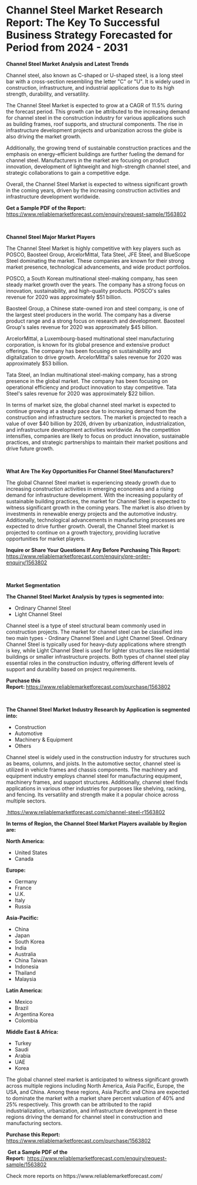 <p><h1>Channel Steel Market Research Report: The Key To Successful Business Strategy Forecasted for Period from 2024 - 2031</h1></p><p><strong>Channel Steel Market Analysis and Latest Trends</strong></p>
<p><p>Channel steel, also known as C-shaped or U-shaped steel, is a long steel bar with a cross-section resembling the letter "C" or "U". It is widely used in construction, infrastructure, and industrial applications due to its high strength, durability, and versatility.</p><p>The Channel Steel Market is expected to grow at a CAGR of 11.5% during the forecast period. This growth can be attributed to the increasing demand for channel steel in the construction industry for various applications such as building frames, roof supports, and structural components. The rise in infrastructure development projects and urbanization across the globe is also driving the market growth.</p><p>Additionally, the growing trend of sustainable construction practices and the emphasis on energy-efficient buildings are further fueling the demand for channel steel. Manufacturers in the market are focusing on product innovation, development of lightweight and high-strength channel steel, and strategic collaborations to gain a competitive edge.</p><p>Overall, the Channel Steel Market is expected to witness significant growth in the coming years, driven by the increasing construction activities and infrastructure development worldwide.</p></p>
<p><strong>Get a Sample PDF of the Report:&nbsp;</strong> <a href="https://www.reliablemarketforecast.com/enquiry/request-sample/1563802">https://www.reliablemarketforecast.com/enquiry/request-sample/1563802</a></p>
<p>&nbsp;</p>
<p><strong>Channel Steel Major Market Players</strong></p>
<p><p>The Channel Steel Market is highly competitive with key players such as POSCO, Baosteel Group, ArcelorMittal, Tata Steel, JFE Steel, and BlueScope Steel dominating the market. These companies are known for their strong market presence, technological advancements, and wide product portfolios.</p><p>POSCO, a South Korean multinational steel-making company, has seen steady market growth over the years. The company has a strong focus on innovation, sustainability, and high-quality products. POSCO's sales revenue for 2020 was approximately $51 billion.</p><p>Baosteel Group, a Chinese state-owned iron and steel company, is one of the largest steel producers in the world. The company has a diverse product range and a strong focus on research and development. Baosteel Group's sales revenue for 2020 was approximately $45 billion.</p><p>ArcelorMittal, a Luxembourg-based multinational steel manufacturing corporation, is known for its global presence and extensive product offerings. The company has been focusing on sustainability and digitalization to drive growth. ArcelorMittal's sales revenue for 2020 was approximately $53 billion.</p><p>Tata Steel, an Indian multinational steel-making company, has a strong presence in the global market. The company has been focusing on operational efficiency and product innovation to stay competitive. Tata Steel's sales revenue for 2020 was approximately $22 billion.</p><p>In terms of market size, the global channel steel market is expected to continue growing at a steady pace due to increasing demand from the construction and infrastructure sectors. The market is projected to reach a value of over $40 billion by 2026, driven by urbanization, industrialization, and infrastructure development activities worldwide. As the competition intensifies, companies are likely to focus on product innovation, sustainable practices, and strategic partnerships to maintain their market positions and drive future growth.</p></p>
<p>&nbsp;</p>
<p><strong>What Are The Key Opportunities For Channel Steel Manufacturers?</strong></p>
<p><p>The global Channel Steel market is experiencing steady growth due to increasing construction activities in emerging economies and a rising demand for infrastructure development. With the increasing popularity of sustainable building practices, the market for Channel Steel is expected to witness significant growth in the coming years. The market is also driven by investments in renewable energy projects and the automotive industry. Additionally, technological advancements in manufacturing processes are expected to drive further growth. Overall, the Channel Steel market is projected to continue on a growth trajectory, providing lucrative opportunities for market players.</p></p>
<p><strong>Inquire or Share Your Questions If Any Before Purchasing This Report:</strong> <a href="https://www.reliablemarketforecast.com/enquiry/pre-order-enquiry/1563802">https://www.reliablemarketforecast.com/enquiry/pre-order-enquiry/1563802</a></p>
<p>&nbsp;</p>
<p><strong>Market Segmentation</strong></p>
<p><strong>The Channel Steel Market Analysis by types is segmented into:</strong></p>
<p><ul><li>Ordinary Channel Steel</li><li>Light Channel Steel</li></ul></p>
<p><p>Channel steel is a type of steel structural beam commonly used in construction projects. The market for channel steel can be classified into two main types - Ordinary Channel Steel and Light Channel Steel. Ordinary Channel Steel is typically used for heavy-duty applications where strength is key, while Light Channel Steel is used for lighter structures like residential buildings or smaller infrastructure projects. Both types of channel steel play essential roles in the construction industry, offering different levels of support and durability based on project requirements.</p></p>
<p><strong>Purchase this Report:&nbsp;</strong><a href="https://www.reliablemarketforecast.com/purchase/1563802">https://www.reliablemarketforecast.com/purchase/1563802</a></p>
<p>&nbsp;</p>
<p><strong>The Channel Steel Market Industry Research by Application is segmented into:</strong></p>
<p><ul><li>Construction</li><li>Automotive</li><li>Machinery & Equipment</li><li>Others</li></ul></p>
<p><p>Channel steel is widely used in the construction industry for structures such as beams, columns, and joists. In the automotive sector, channel steel is utilized in vehicle frames and chassis components. The machinery and equipment industry employs channel steel for manufacturing equipment, machinery frames, and support structures. Additionally, channel steel finds applications in various other industries for purposes like shelving, racking, and fencing. Its versatility and strength make it a popular choice across multiple sectors.</p></p>
<p><a href="https://www.reliablemarketforecast.com/channel-steel-r1563802">&nbsp;https://www.reliablemarketforecast.com/channel-steel-r1563802</a></p>
<p><strong>In terms of Region, the Channel Steel Market Players available by Region are:</strong></p>
<p>
    <p> <strong> North America: </strong>
        <ul>
            <li>United States</li>
            <li>Canada</li>
        </ul>
        </p> 
    <p> <strong> Europe: </strong>
        <ul>
            <li>Germany</li>
            <li>France</li>
            <li>U.K.</li>
            <li>Italy</li>
            <li>Russia</li>
        </ul>
        </p> 
    <p> <strong> Asia-Pacific: </strong>
        <ul>
            <li>China</li>
            <li>Japan</li>
            <li>South Korea</li>
            <li>India</li>
            <li>Australia</li>
            <li>China Taiwan</li>
            <li>Indonesia</li>
            <li>Thailand</li>
            <li>Malaysia</li>
        </ul>
        </p> 
    <p> <strong> Latin America: </strong>
        <ul>
            <li>Mexico</li>
            <li>Brazil</li>
            <li>Argentina Korea</li>
            <li>Colombia</li>
        </ul>
        </p> 
    <p> <strong> Middle East & Africa: </strong>
        <ul>
            <li>Turkey</li>
            <li>Saudi</li>
            <li>Arabia</li>
            <li>UAE</li>
            <li>Korea</li>
        </ul>
    </p>
    </p>
<p><p>The global channel steel market is anticipated to witness significant growth across multiple regions including North America, Asia Pacific, Europe, the USA, and China. Among these regions, Asia Pacific and China are expected to dominate the market with a market share percent valuation of 40% and 25% respectively. This growth can be attributed to the rapid industrialization, urbanization, and infrastructure development in these regions driving the demand for channel steel in construction and manufacturing sectors.</p></p>
<p><strong>Purchase this Report: </strong><a href="https://www.reliablemarketforecast.com/purchase/1563802">https://www.reliablemarketforecast.com/purchase/1563802</a></p>
<p>&nbsp;<strong>Get a Sample PDF of the Report:&nbsp;&nbsp;</strong><a href="https://www.reliablemarketforecast.com/enquiry/request-sample/1563802">https://www.reliablemarketforecast.com/enquiry/request-sample/1563802</a></p>
<p><strong></strong></p>
<p>Check more reports on https://www.reliablemarketforecast.com/</p>
